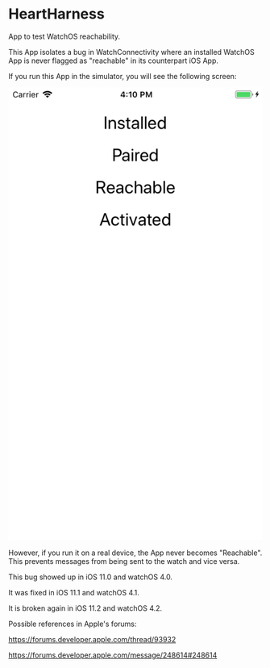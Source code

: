 # HeartHarness
App to test WatchOS reachability.

This App isolates a bug in WatchConnectivity where an installed WatchOS App is never flagged as "reachable" in its counterpart iOS App.

If you run this App in the simulator, you will see the following screen:

![Simulator Preview](Simulator.png)


However, if you run it on a real device, the App never becomes "Reachable".
This prevents messages from being sent to the watch and vice versa.


This bug showed up in iOS 11.0 and watchOS 4.0.

It was fixed in iOS 11.1 and watchOS 4.1.

It is broken again in iOS 11.2 and watchOS 4.2.


Possible references in Apple's forums:

https://forums.developer.apple.com/thread/93932

https://forums.developer.apple.com/message/248614#248614
